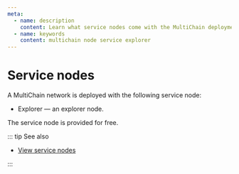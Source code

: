 ```yaml
---
meta:
  - name: description
    content: Learn what service nodes come with the MultiChain deployment on Chainstack.
  - name: keywords
    content: multichain node service explorer
---
```


# Service nodes

A MultiChain network is deployed with the following service node:

* Explorer — an explorer node.

The service node is provided for free.

::: tip See also

* [View service nodes](/platform/view-service-nodes)

:::

